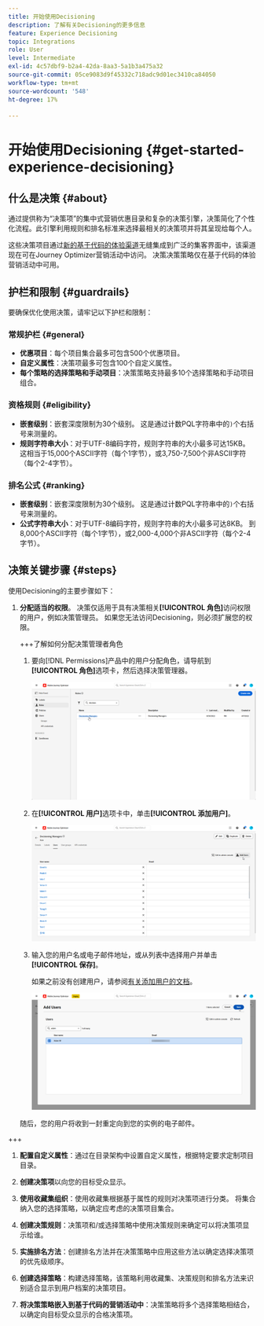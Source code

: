 ```yaml
---
title: 开始使用Decisioning
description: 了解有关Decisioning的更多信息
feature: Experience Decisioning
topic: Integrations
role: User
level: Intermediate
exl-id: 4c57dbf9-b2a4-42da-8aa3-5a1b3a475a32
source-git-commit: 05ce9083d9f45332c718adc9d01ec3410ca84050
workflow-type: tm+mt
source-wordcount: '548'
ht-degree: 17%

---
```


# 开始使用Decisioning {#get-started-experience-decisioning}

## 什么是决策 {#about}

通过提供称为“决策项”的集中式营销优惠目录和复杂的决策引擎，决策简化了个性化流程。此引擎利用规则和排名标准来选择最相关的决策项并将其呈现给每个人。

这些决策项目通过[新的基于代码的体验渠道](https://experienceleague.adobe.com/en/docs/journey-optimizer/using/code-based-experience/get-started-code-based)无缝集成到广泛的集客界面中，该渠道现在可在Journey Optimizer营销活动中访问。 决策决策策略仅在基于代码的体验营销活动中可用。

## 护栏和限制 {#guardrails}

要确保优化使用决策，请牢记以下护栏和限制：

### 常规护栏 {#general}

* **优惠项目**：每个项目集合最多可包含500个优惠项目。
* **自定义属性**：决策项最多可包含100个自定义属性。
* **每个策略的选择策略和手动项目**：决策策略支持最多10个选择策略和手动项目组合。

### 资格规则 {#eligibility}

* **嵌套级别**：嵌套深度限制为30个级别。 这是通过计数PQL字符串中的`)`个右括号来测量的。
* **规则字符串大小**：对于UTF-8编码字符，规则字符串的大小最多可达15KB。 这相当于15,000个ASCII字符（每个1字节），或3,750-7,500个非ASCII字符（每个2-4字节）。

### 排名公式 {#ranking}

* **嵌套级别**：嵌套深度限制为30个级别。 这是通过计数PQL字符串中的`)`个右括号来测量的。
* **公式字符串大小**：对于UTF-8编码字符，规则字符串的大小最多可达8KB。 到8,000个ASCII字符（每个1字节），或2,000-4,000个非ASCII字符（每个2-4字节）。

## 决策关键步骤 {#steps}

使用Decisioning的主要步骤如下：

1. **分配适当的权限**。 决策仅适用于具有决策相关&#x200B;**[!UICONTROL 角色]**&#x200B;访问权限的用户，例如决策管理员。 如果您无法访问Decisioning，则必须扩展您的权限。

   +++了解如何分配决策管理者角色

   1. 要向[!DNL Permissions]产品中的用户分配角色，请导航到&#x200B;**[!UICONTROL 角色]**&#x200B;选项卡，然后选择决策管理器。

      ![](assets/decision_permission_1.png)

   1. 在&#x200B;**[!UICONTROL 用户]**&#x200B;选项卡中，单击&#x200B;**[!UICONTROL 添加用户]**。

      ![](assets/decision_permission_2.png)

   1. 输入您的用户名或电子邮件地址，或从列表中选择用户并单击&#x200B;**[!UICONTROL 保存]**。

      如果之前没有创建用户，请参阅[有关添加用户的文档](https://experienceleague.adobe.com/zh-hans/docs/experience-platform/access-control/ui/users)。

      ![](assets/decision_permission_3.png)

   随后，您的用户将收到一封重定向到您的实例的电子邮件。

+++

1. **配置自定义属性**：通过在目录架构中设置自定义属性，根据特定要求定制项目目录。

1. **创建决策项**&#x200B;以向您的目标受众显示。

1. **使用收藏集组织**：使用收藏集根据基于属性的规则对决策项进行分类。 将集合纳入您的选择策略，以确定应考虑的决策项目集合。

1. **创建决策规则**：决策项和/或选择策略中使用决策规则来确定可以将决策项显示给谁。

1. **实施排名方法**：创建排名方法并在决策策略中应用这些方法以确定选择决策项的优先级顺序。

1. **创建选择策略**：构建选择策略，该策略利用收藏集、决策规则和排名方法来识别适合显示到用户档案的决策项目。

1. **将决策策略嵌入到基于代码的营销活动中**：决策策略将多个选择策略相结合，以确定向目标受众显示的合格决策项。
